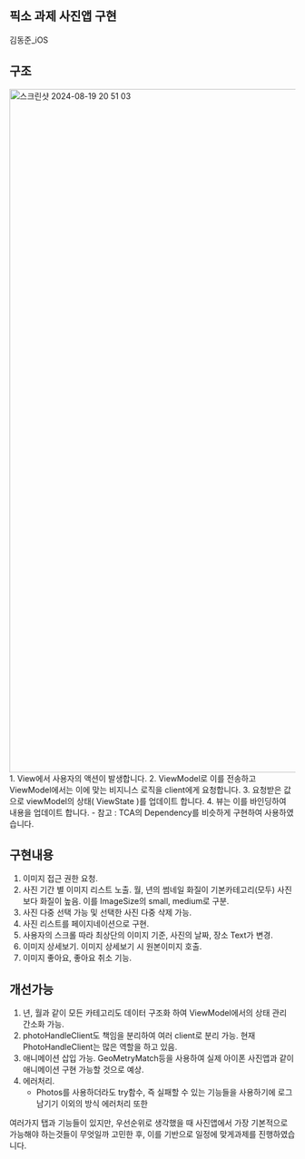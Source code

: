 ## 픽소 과제 사진앱 구현
김동준_iOS

## 구조
<img width="1205" alt="스크린샷 2024-08-19 20 51 03" src="https://github.com/user-attachments/assets/136160cb-0397-4458-8e57-a650b0b63d11">
1. View에서 사용자의 액션이 발생합니다.
2. ViewModel로 이를 전송하고 ViewModel에서는 이에 맞는 비지니스 로직을 client에게 요청합니다.
3. 요청받은 값으로 viewModel의 상태( ViewState )를 업데이트 합니다.
4. 뷰는 이를 바인딩하여 내용을 업데이트 합니다.
- 참고 : TCA의 Dependency를 비슷하게 구현하여 사용하였습니다.

## 구현내용
1. 이미지 접근 권한 요청.
2. 사진 기간 별 이미지 리스트 노출. 월, 년의 썸네일 화질이 기본카테고리(모두) 사진보다 화질이 높음. 이를 ImageSize의 small, medium로 구분.
3. 사진 다중 선택 가능 및 선택한 사진 다중 삭제 가능.
4. 사진 리스트를 페이지네이션으로 구현.
5. 사용자의 스크롤 따라 최상단의 이미지 기준, 사진의 날짜, 장소 Text가 변경.
6. 이미지 상세보기. 이미지 상세보기 시 원본이미지 호출.
7. 이미지 좋아요, 좋아요 취소 기능.

## 개선가능
1. 년, 월과 같이 모든 카테고리도 데이터 구조화 하여 ViewModel에서의 상태 관리 간소화 가능.
2. photoHandleClient도 책임을 분리하여 여러 client로 분리 가능. 현재 PhotoHandleClient는 많은 역할을 하고 있음.
3. 애니메이션 삽입 가능. GeoMetryMatch등을 사용하여 실제 아이폰 사진앱과 같이 애니메이션 구현 가능할 것으로 예상.
4. 에러처리.
   - Photos를 사용하더라도 try함수, 즉 실패할 수 있는 기능들을 사용하기에 로그 남기기 이외의 방식 에러처리 또한


여러가지 탭과 기능들이 있지만, 우선순위로 생각했을 때 사진앱에서 가장 기본적으로 가능해야 하는것들이 무엇일까 고민한 후, 이를 기반으로 일정에 맞게과제를 진행하였습니다.
